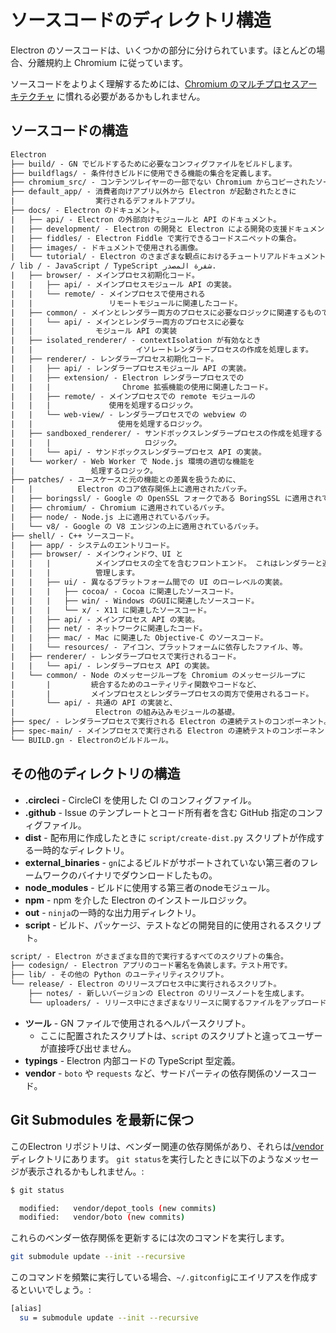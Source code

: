# ソースコードのディレクトリ構造

Electron のソースコードは、いくつかの部分に分けられています。ほとんどの場合、分離規約上 Chromium に従っています。

ソースコードをよりよく理解するためには、[Chromium のマルチプロセスアーキテクチャ](https://dev.chromium.org/developers/design-documents/multi-process-architecture) に慣れる必要があるかもしれません。

## ソースコードの構造

```diff
Electron
├── build/ - GN でビルドするために必要なコンフィグファイルをビルドします。
├── buildflags/ - 条件付きビルドに使用できる機能の集合を定義します。
├── chromium_src/ - コンテンツレイヤーの一部でない Chromium からコピーされたソースコード。
├── default_app/ - 消費者向けアプリ以外から Electron が起動されたときに
|                  実行されるデフォルトアプリ。
├── docs/ - Electron のドキュメント。
|   ├── api/ - Electron の外部向けモジュールと API のドキュメント。
|   ├── development/ - Electron の開発と Electron による開発の支援ドキュメント。
|   ├── fiddles/ - Electron Fiddle で実行できるコードスニペットの集合。
|   ├── images/ - ドキュメントで使用される画像。
|   └── tutorial/ - Electron のさまざまな観点におけるチュートリアルドキュメント。
/ lib / - JavaScript / TypeScript شفرة المصدر.
|   ├── browser/ - メインプロセス初期化コード。
|   |   ├── api/ - メインプロセスモジュール API の実装。
|   |   └── remote/ - メインプロセスで使用される
|   |                 リモートモジュールに関連したコード。
|   ├── common/ - メインとレンダラー両方のプロセスに必要なロジックに関連するものです。
|   |   └── api/ - メインとレンダラー両方のプロセスに必要な
|   |              モジュール API の実装
|   ├── isolated_renderer/ - contextIsolation が有効なとき
|   |                       イソレートレンダラープロセスの作成を処理します。
|   ├── renderer/ - レンダラープロセス初期化コード。
|   |   ├── api/ - レンダラープロセスモジュール API の実装。
|   |   ├── extension/ - Electron レンダラープロセスでの
|   |   |                Chrome 拡張機能の使用に関連したコード。
|   |   ├── remote/ - メインプロセスでの remote モジュールの
|   |   |             使用を処理するロジック。
|   |   └── web-view/ - レンダラープロセスでの webview の
|   |                   使用を処理するロジック。
|   ├── sandboxed_renderer/ - サンドボックスレンダラープロセスの作成を処理する
|   |   |                     ロジック。
|   |   └── api/ - サンドボックスレンダラープロセス API の実装。
|   └── worker/ - Web Worker で Node.js 環境の適切な機能を
|                 処理するロジック。
├── patches/ - ユースケースと元の機能との差異を扱うために、
|   |          Electron のコア依存関係上に適用されたパッチ。
|   ├── boringssl/ - Google の OpenSSL フォークである BoringSSL に適用されているパッチ。
|   ├── chromium/ - Chromium に適用されているパッチ。
|   ├── node/ - Node.js 上に適用されているパッチ。
|   └── v8/ - Google の V8 エンジンの上に適用されているパッチ。
├── shell/ - C++ ソースコード。
|   ├── app/ - システムのエントリコード。
|   ├── browser/ - メインウィンドウ、UI と
|   |   |          メインプロセスの全てを含むフロントエンド。 これはレンダラーと連絡して Web ページを
|   |   |          管理します。
|   |   ├── ui/ - 異なるプラットフォーム間での UI のローレベルの実装。
|   |   |   ├── cocoa/ - Cocoa に関連したソースコード。
|   |   |   ├── win/ - Windows のGUIに関連したソースコード。
|   |   |   └── x/ - X11 に関連したソースコード。
|   |   ├── api/ - メインプロセス API の実装。
|   |   ├── net/ - ネットワークに関連したコード。
|   |   ├── mac/ - Mac に関連した Objective-C のソースコード。
|   |   └── resources/ - アイコン、プラットフォームに依存したファイル、等。
|   ├── renderer/ - レンダラープロセスで実行されるコード。
|   |   └── api/ - レンダラープロセス API の実装。
|   └── common/ - Node のメッセージループを Chromium のメッセージループに
|       |         統合するためのユーティリティ関数やコードなど、
|       |         メインプロセスとレンダラープロセスの両方で使用されるコード。
|       └── api/ - 共通の API の実装と、
|                  Electron の組み込みモジュールの基礎。
├── spec/ - レンダラープロセスで実行される Electron の連続テストのコンポーネント。
├── spec-main/ - メインプロセスで実行される Electron の連続テストのコンポーネント。
└── BUILD.gn - Electronのビルドルール。
```

## その他のディレクトリの構造

* **.circleci** - CircleCI を使用した CI のコンフィグファイル。
* **.github** - Issue のテンプレートとコード所有者を含む GitHub 指定のコンフィグファイル。
* **dist** - 配布用に作成したときに `script/create-dist.py` スクリプトが作成する一時的なディレクトリ。
* **external_binaries** - `gn`によるビルドがサポートされていない第三者のフレームワークのバイナリでダウンロードしたもの。
* **node_modules** - ビルドに使用する第三者のnodeモジュール。
* **npm** - npm を介した Electron のインストールロジック。
* **out** - `ninja`の一時的な出力用ディレクトリ。
* **script** - ビルド、パッケージ、テストなどの開発目的に使用されるスクリプト。

```diff
script/ - Electron がさまざまな目的で実行するすべてのスクリプトの集合。
├── codesign/ - Electron アプリのコード署名を偽装します。テスト用です。
├── lib/ - その他の Python のユーティリティスクリプト。
└── release/ - Electron のリリースプロセス中に実行されるスクリプト。
    ├── notes/ - 新しいバージョンの Electron のリリースノートを生成します。
    └── uploaders/ - リリース中にさまざまなリリースに関するファイルをアップロードします。
```

* **ツール** - GN ファイルで使用されるヘルパースクリプト。 
  * ここに配置されたスクリプトは、`script` のスクリプトと違ってユーザーが直接呼び出せません。
* **typings** - Electron 内部コードの TypeScript 型定義。
* **vendor** - `boto` や `requests` など、サードパーティの依存関係のソースコード。

## Git Submodules を最新に保つ

このElectron リポジトリは、ベンダー関連の依存関係があり、それらは[/vendor](https://github.com/electron/electron/tree/master/vendor) ディレクトリにあります。 `git status`を実行したときに以下のようなメッセージが表示されるかもしれません。:

```sh
$ git status

  modified:   vendor/depot_tools (new commits)
  modified:   vendor/boto (new commits)
```

これらのベンダー依存関係を更新するには次のコマンドを実行します。

```sh
git submodule update --init --recursive
```

このコマンドを頻繁に実行している場合、`~/.gitconfig`にエイリアスを作成するといいでしょう。:

```sh
[alias]
  su = submodule update --init --recursive
```